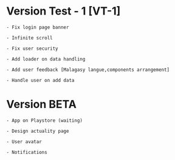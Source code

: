 # Version Test - 1 [VT-1]

`- Fix login page banner`

`- Infinite scroll`

`- Fix user security`

`- Add loader on data handling`

`- Add user feedback [Malagasy langue,components arrangement]`

`- Handle user on add data`


# Version BETA

`- App on Playstore (waiting)`

`- Design actuality page `

`- User avatar`

`- Notifications`

